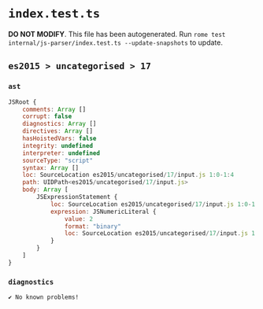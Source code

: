 # `index.test.ts`

**DO NOT MODIFY**. This file has been autogenerated. Run `rome test internal/js-parser/index.test.ts --update-snapshots` to update.

## `es2015 > uncategorised > 17`

### `ast`

```javascript
JSRoot {
	comments: Array []
	corrupt: false
	diagnostics: Array []
	directives: Array []
	hasHoistedVars: false
	integrity: undefined
	interpreter: undefined
	sourceType: "script"
	syntax: Array []
	loc: SourceLocation es2015/uncategorised/17/input.js 1:0-1:4
	path: UIDPath<es2015/uncategorised/17/input.js>
	body: Array [
		JSExpressionStatement {
			loc: SourceLocation es2015/uncategorised/17/input.js 1:0-1:4
			expression: JSNumericLiteral {
				value: 2
				format: "binary"
				loc: SourceLocation es2015/uncategorised/17/input.js 1:0-1:4
			}
		}
	]
}
```

### `diagnostics`

```
✔ No known problems!

```
